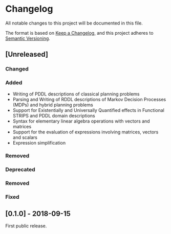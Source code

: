 # Changelog
All notable changes to this project will be documented in this file.

The format is based on [Keep a Changelog](https://keepachangelog.com/en/1.0.0/),
and this project adheres to [Semantic Versioning](https://semver.org/spec/v2.0.0.html).

## [Unreleased]
### Changed
### Added
 - Writing of PDDL descriptions of classical planning problems
 - Parsing and Writing of RDDL descriptions of Markov Decision Processes (MDPs) and hybrid planning problems
 - Support for Existentially and Universally Quantified effects in Functional STRIPS and PDDL domain descriptions
 - Syntax for elementary linear algebra operations with vectors and matrices
 - Support for the evaluation of expressions involving matrices, vectors and scalars
 - Expression simplification
### Removed
### Deprecated
### Removed
### Fixed

## [0.1.0] - 2018-09-15

First public release.
